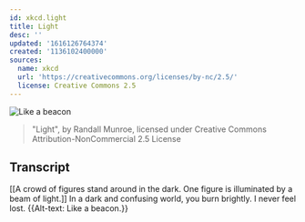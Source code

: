 ```yaml
---
id: xkcd.light
title: Light
desc: ''
updated: '1616126764374'
created: '1136102400000'
sources:
  name: xkcd
  url: 'https://creativecommons.org/licenses/by-nc/2.5/'
  license: Creative Commons 2.5
---
```

![Like a beacon](https://imgs.xkcd.com/comics/light.jpg)
> "Light", by Randall Munroe, licensed under Creative Commons Attribution-NonCommercial 2.5 License

## Transcript
[[A crowd of figures stand around in the dark. One figure is illuminated by a beam of light.]]
In a dark and confusing world, you burn brightly. I never feel lost.
{{Alt-text: Like a beacon.}}
